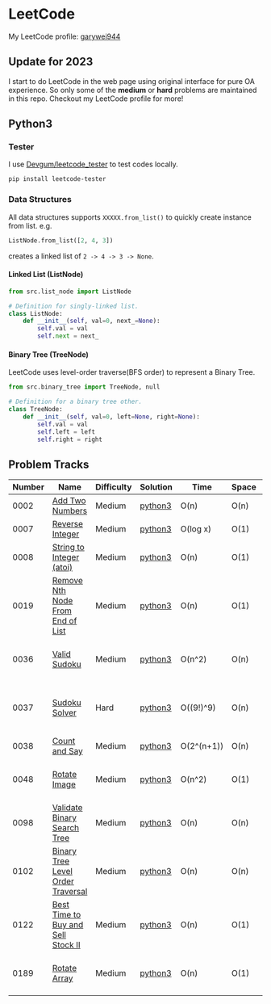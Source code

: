 # LeetCode

My LeetCode profile: [garywei944](https://leetcode.com/garywei944/)

## Update for 2023

I start to do LeetCode in the web page using original interface for pure OA
experience.
So only some of the **medium** or **hard** problems are maintained in this
repo.
Checkout my LeetCode profile for more!

## Python3

### Tester

I use [Devgum/leetcode_tester](https://github.com/Devgum/leetcode_tester) to
test codes locally.

```shell
pip install leetcode-tester
```

### Data Structures

All data structures supports `XXXXX.from_list()` to quickly create instance
from list. e.g.

```python
ListNode.from_list([2, 4, 3])
```

creates a linked list of `2 -> 4 -> 3 -> None`.

#### Linked List (ListNode)

```python
from src.list_node import ListNode
```

```python
# Definition for singly-linked list.
class ListNode:
    def __init__(self, val=0, next_=None):
        self.val = val
        self.next = next_
```

#### Binary Tree (TreeNode)

LeetCode uses level-order traverse(BFS order) to represent a Binary Tree.

```python
from src.binary_tree import TreeNode, null
```

```python
# Definition for a binary tree other.
class TreeNode:
    def __init__(self, val=0, left=None, right=None):
        self.val = val
        self.left = left
        self.right = right
```

## Problem Tracks

| Number | Name                                                                                                    | Difficulty | Solution                  | Time       | Space | Notes                                    |
|--------|---------------------------------------------------------------------------------------------------------|------------|---------------------------|------------|-------|------------------------------------------|
| 0002   | [Add Two Numbers](https://leetcode.com/problems/add-two-numbers/)                                       | Medium     | [python3](python/0002.py) | O(n)       | O(n)  |                                          |
| 0007   | [Reverse Integer](https://leetcode.com/problems/reverse-integer/)                                       | Medium     | [python3](python/0007.py) | O(log x)   | O(1)  |                                          |
| 0008   | [String to Integer (atoi)](https://leetcode.com/problems/string-to-integer-atoi/)                       | Medium     | [python3](python/0008.py) | O(n)       | O(1)  | Regex                                    |
| 0019   | [Remove Nth Node From End of List](https://leetcode.com/problems/remove-nth-node-from-end-of-list/)     | Medium     | [python3](python/0019.py) | O(n)       | O(1)  | One pass by using 2 pointers             |
| 0036   | [Valid Sudoku](https://leetcode.com/problems/valid-sudoku/)                                             | Medium     | [python3](python/0036.py) | O(n^2)     | O(n)  | Bitmap for less space. n=9               |
| 0037   | [Sudoku Solver](https://leetcode.com/problems/sudoku-solver/)                                           | Hard       | [python3](python/0037.py) | O((9!)^9)  | O(n)  | Backtrack, use 3 bitmaps. n=9, OJ 305 ms |
| 0038   | [Count and Say](https://leetcode.com/problems/count-and-say/)                                           | Medium     | [python3](python/0038.py) | O(2^(n+1)) | O(n)  |                                          |
| 0048   | [Rotate Image](https://leetcode.com/problems/rotate-image/)                                             | Medium     | [python3](python/0048.py) | O(n^2)     | O(1)  | Transpose then reflect via y-axis        |
| 0098   | [Validate Binary Search Tree](https://leetcode.com/problems/validate-binary-search-tree/)               | Medium     | [python3](python/0098.py) | O(n)       | O(n)  |                                          |
| 0102   | [Binary Tree Level Order Traversal](https://leetcode.com/problems/binary-tree-level-order-traversal/)   | Medium     | [python3](python/0102.py) | O(n)       | O(n)  |                                          |
| 0122   | [Best Time to Buy and Sell Stock II](https://leetcode.com/problems/best-time-to-buy-and-sell-stock-ii/) | Medium     | [python3](python/0122.py) | O(n)       | O(1)  |                                          |
| 0189   | [Rotate Array](https://leetcode.com/problems/rotate-array/)                                             | Medium     | [python3](python/0189.py) | O(n)       | O(1)  | Reverse array, O(n) swaps                |

